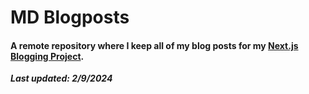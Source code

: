 # **MD Blogposts**

#### A remote repository where I keep all of my blog posts for my [Next.js Blogging Project](https://github.com/KennethOnuorah/next-blog-website). 
***Last updated: 2/9/2024***